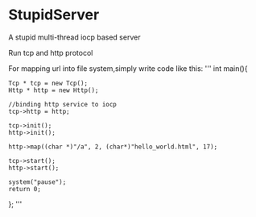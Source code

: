 # StupidServer

A stupid multi-thread iocp based server

Run tcp and http protocol

For mapping url into file system,simply write code like this:
'''
int main(){

	Tcp * tcp = new Tcp();
	Http * http = new Http();

	//binding http service to iocp
	tcp->http = http;

	tcp->init();
	http->init();

	http->map((char *)"/a", 2, (char*)"hello_world.html", 17);

	tcp->start();
	http->start();

	system("pause");
	return 0;
};
'''
